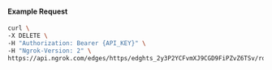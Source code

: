 <!-- Code generated for API Clients. DO NOT EDIT. -->

#### Example Request

```bash
curl \
-X DELETE \
-H "Authorization: Bearer {API_KEY}" \
-H "Ngrok-Version: 2" \
https://api.ngrok.com/edges/https/edghts_2y3P2YCFvmXJ9CGD9FiPZvZ6TSv/routes/edghtsrt_2y3P2VSDPH03zsE1sfosTlVkNi3/circuit_breaker
```
